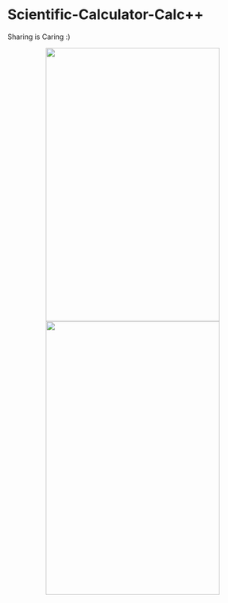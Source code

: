 # Scientific-Calculator-Calc++
Sharing is Caring :)

<p align="center">
  <img src="https://github.com/rrsaikat/Scientific-Calculator-Calc-/blob/master/Capture.PNG" height="550" width="350"/>
  <img src="https://github.com/rrsaikat/Scientific-Calculator-Calc-/blob/master/Sc.PNG" height="550" width="350"/>
</p>

